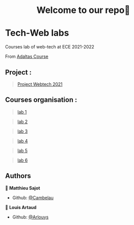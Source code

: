 <h1 align="center">Welcome to our repo👋</h1>
<p>
</p>

# Tech-Web labs

Courses lab of web-tech at ECE 2021-2022

From [Adaltas Course](https://github.com/adaltas/ece-webtech-2021-fall/)

## Project :
> [Project Webtech 2021](/project)
> 
## Courses organisation :
> [lab 1](/labs/lab-1)

> [lab 2](/labs/lab-2)

> [lab 3](/labs/lab-3)

> [lab 4](/labs/lab-4)

> [lab 5](/labs/lab-5)

> [lab 6](/labs/lab-6)


## Authors

👤 **Matthieu Sajot**

* Github: [@Cambelau](https://github.com/Cambelau)

👤 **Louis Artaud**

* Github: [@Arlouys](https://github.com/Arlouys)

